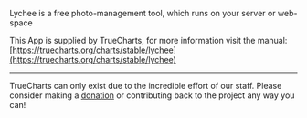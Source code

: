 Lychee is a free photo-management tool, which runs on your server or web-space

This App is supplied by TrueCharts, for more information visit the manual: [https://truecharts.org/charts/stable/lychee](https://truecharts.org/charts/stable/lychee)

---

TrueCharts can only exist due to the incredible effort of our staff.
Please consider making a [donation](https://truecharts.org/about/sponsor) or contributing back to the project any way you can!

